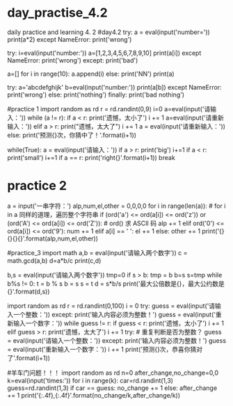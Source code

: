 # day_practise_4.2
daily practice and learning 4. 2
#day4.2
try:
    a = eval(input('number='))
    print(a*2)
except NameError:
    print('wrong')
    
try:
    i=eval(input('number:'))
    a=[1,2,3,4,5,6,7,8,9,10]
    print(a[i])
except NameError:
    print('wrong')
except:
    print('bad')


a=[]
for i in range(10):
    a.append(i)
else:
    print('NN')
print(a)


try:
    a='abcdefghijk'
    b=eval(input('number:'))
    print(a[b])
except NameError:
    print('wrong')
else:
    print('nothing')
finally:
    print('bad nothing')



#practice 1
import random as rd
r = rd.randint(0,9)
i=0
a=eval(input('请输入：'))
while (a != r):
    if a < r:
        print('遗憾，太小了')
        i += 1
        a=eval(input('请重新输入：'))
    elif a > r:
        print("遗憾，太大了")
        i += 1
        a = eval(input('请重新输入：'))
else:
    print('预测{}次，你猜中了！'.format(i+1))
    

while(True):
    a = eval(input('请输入：'))
    if a > r:
        print('big')
        i+=1
    if a < r:
        print('small')
        i+=1
    if a == r:
        print('right{}'.format(i+1))
        break

# practice 2
a = input('一串字符：')
alp,num,el,other = 0,0,0,0
for i in range(len(a)):       #  for i in a  同样的道理，遍历整个字符串
    if (ord('a') <= ord(a[i]) <= ord('z')) or (ord('A') <= ord(a[i]) <= ord('Z')):   # ord() 求 ASCII 码
        alp += 1
    elif ord('0') <= ord(a[i]) <= ord('9'):
        num += 1
    elif a[i] == ' ':
        el += 1
    else:
        other += 1
print('{}{}{}{}'.format(alp,num,el,other))

#practice_3
import math
a,b = eval(input('请输入两个数字'))
c = math.gcd(a,b)
d=a*b/c
print(c,d)

b,s = eval(input('请输入两个数字'))
tmp=0
if s > b:
    tmp = b
    b=s
    s=tmp
while b%s != 0:
    t = b % s
    b = s
    s = t
d = s*b/s
print('最大公倍数是{}，最大公约数是{}'.format(d,s))


import random as rd
r = rd.randint(0,100)
i = 0
try:
    guess = eval(input('请输入一个整数：'))
except:
    print('输入内容必须为整数！')
    guess = eval(input('重新输入一个数字：'))
while guess != r:
    if guess < r:
        print('遗憾，太小了')
        i += 1
    elif guess > r:
        print('遗憾，太大了')
        i += 1
        try:                                                  #  重复判断是否为整数？
        guess = eval(input('请输入一个整数：'))
    except:
        print('输入内容必须为整数！')
        guess = eval(input('重新输入一个数字：'))
        i += 1
print('预测{}次，恭喜你猜对了'.format(i+1))


#羊车门问题！！！
import random as rd
n=0
after_change,no_change=0,0
k=eval(input('times:'))
for i in range(k):
    car=rd.randint(1,3)
    guess=rd.randint(1,3)
    if car == guess:
        no_change += 1
    else:
        after_change += 1
print('{:.4f},{:.4f}'.format(no_change/k,after_change/k))

